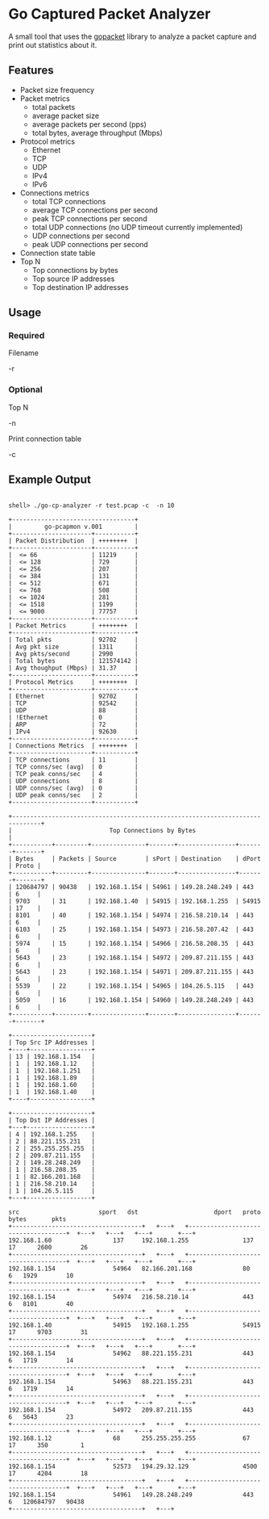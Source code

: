 # Go Captured Packet Analyzer

A small tool that uses the [gopacket](https://github.com/google/gopacket) library to analyze a packet capture and print out statistics about it.

## Features

* Packet size frequency
* Packet metrics
    * total packets
    * average packet size
    * average packets per second (pps)
    * total bytes, average throughput (Mbps)
* Protocol metrics
    * Ethernet
    * TCP
    * UDP
    * IPv4
    * IPv6
* Connections metrics
    * total TCP connections
    * average TCP connections per second
    * peak TCP connections per second
    * total UDP connections (no UDP timeout currently implemented)
    * UDP connections per second
    * peak UDP connections per second
* Connection state table
* Top N
    * Top connections by bytes
    * Top source IP addresses
    * Top destination IP addresses
    
## Usage
### Required

Filename 

-r <filename>

### Optional

Top N

-n <integer>

Print connection table

-c

## Example Output


```

shell> ./go-cp-analyzer -r test.pcap -c  -n 10

+----------------------------------+
|         go-pcapmon v.001         |
+----------------------+-----------+
| Packet Distribution  | ++++++++  |
+----------------------+-----------+
|  <= 66               | 11219     |
|  <= 128              | 729       |
|  <= 256              | 207       |
|  <= 384              | 131       |
|  <= 512              | 671       |
|  <= 768              | 508       |
|  <= 1024             | 281       |
|  <= 1518             | 1199      |
|  <= 9000             | 77757     |
+----------------------+-----------+
| Packet Metrics       | ++++++++  |
+----------------------+-----------+
| Total pkts           | 92702     |
| Avg pkt size         | 1311      |
| Avg pkts/second      | 2990      |
| Total bytes          | 121574142 |
| Avg thoughput (Mbps) | 31.37     |
+----------------------+-----------+
| Protocol Metrics     | ++++++++  |
+----------------------+-----------+
| Ethernet             | 92702     |
| TCP                  | 92542     |
| UDP                  | 88        |
| !Ethernet            | 0         |
| ARP                  | 72        |
| IPv4                 | 92630     |
+----------------------+-----------+
| Connections Metrics  | ++++++++  |
+----------------------+-----------+
| TCP connections      | 11        |
| TCP conns/sec (avg)  | 0         |
| TCP peak conns/sec   | 4         |
| UDP connections      | 8         |
| UDP conns/sec (avg)  | 0         |
| UDP peak conns/sec   | 2         |
+----------------------+-----------+

+------------------------------------------------------------------------------+
|                           Top Connections by Bytes                           |
+-----------+---------+---------------+-------+----------------+-------+-------+
| Bytes     | Packets | Source        | sPort | Destination    | dPort | Proto |
+-----------+---------+---------------+-------+----------------+-------+-------+
| 120684797 | 90438   | 192.168.1.154 | 54961 | 149.28.248.249 | 443   | 6     |
| 9703      | 31      | 192.168.1.40  | 54915 | 192.168.1.255  | 54915 | 17    |
| 8101      | 40      | 192.168.1.154 | 54974 | 216.58.210.14  | 443   | 6     |
| 6103      | 25      | 192.168.1.154 | 54973 | 216.58.207.42  | 443   | 6     |
| 5974      | 15      | 192.168.1.154 | 54966 | 216.58.208.35  | 443   | 6     |
| 5643      | 23      | 192.168.1.154 | 54972 | 209.87.211.155 | 443   | 6     |
| 5643      | 23      | 192.168.1.154 | 54971 | 209.87.211.155 | 443   | 6     |
| 5539      | 22      | 192.168.1.154 | 54965 | 104.26.5.115   | 443   | 6     |
| 5059      | 16      | 192.168.1.154 | 54960 | 149.28.248.249 | 443   | 6     |
+-----------+---------+---------------+-------+----------------+-------+-------+

+----------------------+
| Top Src IP Addresses |
+----+-----------------+
| 13 | 192.168.1.154   |
| 1  | 192.168.1.12    |
| 1  | 192.168.1.251   |
| 1  | 192.168.1.89    |
| 1  | 192.168.1.60    |
| 1  | 192.168.1.40    |
+----+-----------------+

+----------------------+
| Top Dst IP Addresses |
+---+------------------+
| 4 | 192.168.1.255    |
| 2 | 88.221.155.231   |
| 2 | 255.255.255.255  |
| 2 | 209.87.211.155   |
| 2 | 149.28.248.249   |
| 1 | 216.58.208.35    |
| 1 | 82.166.201.168   |
| 1 | 216.58.210.14    |
| 1 | 104.26.5.115     |
+---+------------------+

src 					 sport 	 dst 					 dport 	 proto 	 bytes 		 pkts
+------------------------------------+ 	 +---+ 	 +------------------------------------+  +---+ 	 +---+ 	 +---+ 		 +---+
192.168.1.60 				 137 	 192.168.1.255 				 137 	 17 	 2600 		 26
+------------------------------------+ 	 +---+ 	 +------------------------------------+  +---+ 	 +---+ 	 +---+ 		 +---+
192.168.1.154 				 54964 	 82.166.201.168 			 80 	 6 	 1929 		 10
+------------------------------------+ 	 +---+ 	 +------------------------------------+  +---+ 	 +---+ 	 +---+ 		 +---+
192.168.1.154 				 54974 	 216.58.210.14 				 443 	 6 	 8101 		 40
+------------------------------------+ 	 +---+ 	 +------------------------------------+  +---+ 	 +---+ 	 +---+ 		 +---+
192.168.1.40 				 54915 	 192.168.1.255 				 54915 	 17 	 9703 		 31
+------------------------------------+ 	 +---+ 	 +------------------------------------+  +---+ 	 +---+ 	 +---+ 		 +---+
192.168.1.154 				 54962 	 88.221.155.231 			 443 	 6 	 1719 		 14
+------------------------------------+ 	 +---+ 	 +------------------------------------+  +---+ 	 +---+ 	 +---+ 		 +---+
192.168.1.154 				 54963 	 88.221.155.231 			 443 	 6 	 1719 		 14
+------------------------------------+ 	 +---+ 	 +------------------------------------+  +---+ 	 +---+ 	 +---+ 		 +---+
192.168.1.154 				 54972 	 209.87.211.155 			 443 	 6 	 5643 		 23
+------------------------------------+ 	 +---+ 	 +------------------------------------+  +---+ 	 +---+ 	 +---+ 		 +---+
192.168.1.12 				 68 	 255.255.255.255 			 67 	 17 	 350 		 1
+------------------------------------+ 	 +---+ 	 +------------------------------------+  +---+ 	 +---+ 	 +---+ 		 +---+
192.168.1.154 				 52573 	 194.29.32.129 				 4500 	 17 	 4204 		 18
+------------------------------------+ 	 +---+ 	 +------------------------------------+  +---+ 	 +---+ 	 +---+ 		 +---+
192.168.1.154 				 54961 	 149.28.248.249 			 443 	 6 	 120684797 	 90438
+------------------------------------+ 	 +---+ 
```